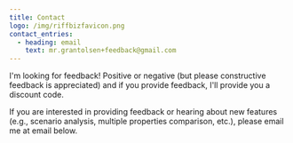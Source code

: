 ```yaml
---
title: Contact
logo: /img/riffbizfavicon.png
contact_entries:
  - heading: email
    text: mr.grantolsen+feedback@gmail.com
---
```

I'm looking for feedback!  Positive or negative (but please constructive feedback is appreciated) and if you provide feedback, I'll provide you a discount code.

If you are interested in providing feedback or hearing about new features (e.g., scenario analysis, multiple properties comparison, etc.), please email me at email below.
